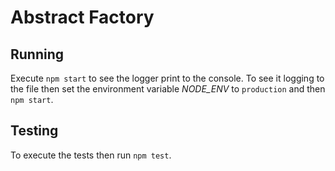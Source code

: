 # Abstract Factory

## Running
Execute `npm start` to see the logger print to the console.
To see it logging to the file then set the environment variable *NODE_ENV* to
`production` and then `npm start`.

## Testing
To execute the tests then run `npm test`.
